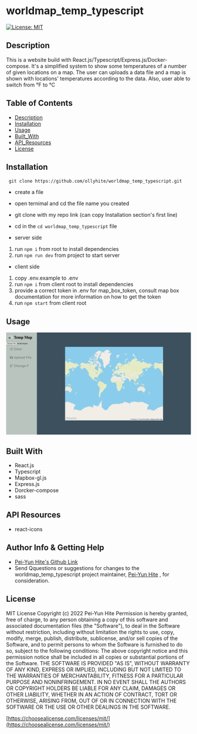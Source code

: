# worldmap_temp_typescript

[![License: MIT](https://img.shields.io/badge/License-MIT-yellow.svg)](https://opensource.org/licenses/MIT)

## Description

This is a website build with React.js/Typescript/Express.js/Docker-compose. It's a simplified system to show some temperatures of a number of given locations on a map. The user can uploads a data file and a map is shown with locations' temperatures according to the data. Also, user able to switch from °F to °C

## Table of Contents

- [Description](#description)
- [Installation](#installation)
- [Usage](#usage)
- [Built_With](#built-with)
- [API_Resources](#api-resources)
- [License](#license)

## Installation

```
 git clone https://github.com/ollyhite/worldmap_temp_typescript.git
```

- create a file
- open ternimal and cd the file name you created
- git clone with my repo link (can copy Installation section's first line)
- cd in the `cd worldmap_temp_typescript` file

- server side

1. run `npm i` from root to install dependencies
2. run `npm run dev` from project to start server

- client side

1. copy .env.example to .env
2. run `npm i` from client root to install dependencies
3. provide a correct token in .env for map_box_token, consult map box documentation for more information on how to get the token
4. run `npm start` from client root

## Usage

![screenshot](./client/src/components/images/worldmap_temp_screenshot.png)

## Built With

- React.js
- Typescript
- Mapbox-gl.js
- Express.js
- Dorcker-compose
- sass

## API Resources

- react-icons

## Author Info & Getting Help

- [Pei-Yun Hite's Github Link](https://github.com/ollyhite)
- Send Qquestions or suggestions for changes to the worldmap_temp_typescript project maintainer, [Pei-Yun Hite](mailto:peiyunhite@gmail.com?subject=[GitHub]%20worldmap_temp_typescript%20) , for consideration.

## License

MIT License
Copyright (c) 2022 Pei-Yun Hite
Permission is hereby granted, free of charge, to any person obtaining a copy of this software and associated documentation files (the "Software"), to deal in the Software without restriction, including without limitation the rights to use, copy, modify, merge, publish, distribute, sublicense, and/or sell copies of the Software, and to permit persons to whom the Software is furnished to do so, subject to the following conditions:
The above copyright notice and this permission notice shall be included in all copies or substantial portions of the Software.
THE SOFTWARE IS PROVIDED "AS IS", WITHOUT WARRANTY OF ANY KIND, EXPRESS OR IMPLIED, INCLUDING BUT NOT LIMITED TO THE WARRANTIES OF MERCHANTABILITY, FITNESS FOR A PARTICULAR PURPOSE AND NONINFRINGEMENT. IN NO EVENT SHALL THE AUTHORS OR COPYRIGHT HOLDERS BE LIABLE FOR ANY CLAIM, DAMAGES OR OTHER LIABILITY, WHETHER IN AN ACTION OF CONTRACT, TORT OR OTHERWISE, ARISING FROM, OUT OF OR IN CONNECTION WITH THE SOFTWARE OR THE USE OR OTHER DEALINGS IN THE SOFTWARE.

[https://choosealicense.com/licenses/mit/](https://choosealicense.com/licenses/mit/)
